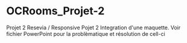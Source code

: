 # OCRooms_Projet-2
Projet 2 Resevia / Responsive
Pojet 2 Integration d'une maquette.
Voir fichier PowerPoint pour la problèmatique et résolution de cell-ci
